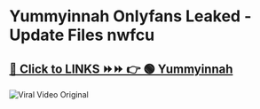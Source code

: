 
 # Yummyinnah Onlyfans Leaked - Update Files nwfcu

## <h2><a href="https://clipsfans.com/Yummyinnah&ref=git">🔗 Click to LINKS ⏩⏩ 👉 🟢 Yummyinnah </a></h2>

<a href="https://clipsfans.com/Yummyinnah&ref=git" rel="nofollow" data-target="animated-image.originalLink"><img src="https://i.ibb.co.com/xMMVF88/686577567.gif" alt="Viral Video Original" style="max-width: 100%; display: inline-block;" data-target="animated-image.originalImage"></a>

